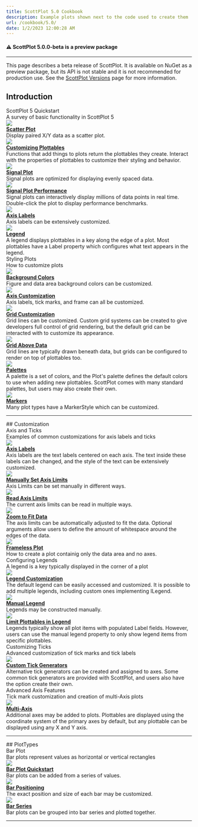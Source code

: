 ```yaml
---
title: ScottPlot 5.0 Cookbook
description: Example plots shown next to the code used to create them
url: /cookbook/5.0/
date: 1/2/2023 12:00:28 AM
---
```




<div class='alert alert-warning' role='alert'><h4 class='alert-heading py-0 my-0'>⚠️ ScottPlot 5.0.0-beta is a preview package</h4><hr /><p class='mb-0'><span class='fw-semibold'>This page describes a beta release of ScottPlot.</span> It is available on NuGet as a preview package, but its API is not stable and it is not recommended for production use. See the <a href='https://scottplot.net/versions/'>ScottPlot Versions</a> page for more information. </p></div>


## Introduction
<div class='fs-4 mt-4'>ScottPlot 5 Quickstart</div>
<div>A survey of basic functionality in ScottPlot 5</div>
<div class='row my-4'>
<div class='col'>
<a href='scottplot-5-quickstart/#scatter-plot'><img class='img-fluid' src='scottplot-5-quickstart/scatter-plot.png' /></a>
</div>
<div class='col'>
<div><a href='scottplot-5-quickstart/#scatter-plot'><b>Scatter Plot</b></a></div>
<div>Display paired X/Y data as a scatter plot.</div>
</div>
</div>
<div class='row my-4'>
<div class='col'>
<a href='scottplot-5-quickstart/#customizing-plottables'><img class='img-fluid' src='scottplot-5-quickstart/customizing-plottables.png' /></a>
</div>
<div class='col'>
<div><a href='scottplot-5-quickstart/#customizing-plottables'><b>Customizing Plottables</b></a></div>
<div>Functions that add things to plots return the plottables they create. Interact with the properties of plottables to customize their styling and behavior.</div>
</div>
</div>
<div class='row my-4'>
<div class='col'>
<a href='scottplot-5-quickstart/#signal-plot'><img class='img-fluid' src='scottplot-5-quickstart/signal-plot.png' /></a>
</div>
<div class='col'>
<div><a href='scottplot-5-quickstart/#signal-plot'><b>Signal Plot</b></a></div>
<div>Signal plots are optimized for displaying evenly spaced data.</div>
</div>
</div>
<div class='row my-4'>
<div class='col'>
<a href='scottplot-5-quickstart/#signal-plot-performance'><img class='img-fluid' src='scottplot-5-quickstart/signal-plot-performance.png' /></a>
</div>
<div class='col'>
<div><a href='scottplot-5-quickstart/#signal-plot-performance'><b>Signal Plot Performance</b></a></div>
<div>Signal plots can interactively display millions of data points in real time. Double-click the plot to display performance benchmarks.</div>
</div>
</div>
<div class='row my-4'>
<div class='col'>
<a href='scottplot-5-quickstart/#axis-labels'><img class='img-fluid' src='scottplot-5-quickstart/axis-labels.png' /></a>
</div>
<div class='col'>
<div><a href='scottplot-5-quickstart/#axis-labels'><b>Axis Labels</b></a></div>
<div>Axis labels can be extensively customized.</div>
</div>
</div>
<div class='row my-4'>
<div class='col'>
<a href='scottplot-5-quickstart/#legend'><img class='img-fluid' src='scottplot-5-quickstart/legend.png' /></a>
</div>
<div class='col'>
<div><a href='scottplot-5-quickstart/#legend'><b>Legend</b></a></div>
<div>A legend displays plottables in a key along the edge of a plot. Most plottables have a Label property which configures what text appears in the legend.</div>
</div>
</div>
<div class='fs-4 mt-4'>Styling Plots</div>
<div>How to customize plots</div>
<div class='row my-4'>
<div class='col'>
<a href='styling-plots/#background-colors'><img class='img-fluid' src='styling-plots/background-colors.png' /></a>
</div>
<div class='col'>
<div><a href='styling-plots/#background-colors'><b>Background Colors</b></a></div>
<div>Figure and data area background colors can be customized.</div>
</div>
</div>
<div class='row my-4'>
<div class='col'>
<a href='styling-plots/#axis-customization'><img class='img-fluid' src='styling-plots/axis-customization.png' /></a>
</div>
<div class='col'>
<div><a href='styling-plots/#axis-customization'><b>Axis Customization</b></a></div>
<div>Axis labels, tick marks, and frame can all be customized.</div>
</div>
</div>
<div class='row my-4'>
<div class='col'>
<a href='styling-plots/#grid-customization'><img class='img-fluid' src='styling-plots/grid-customization.png' /></a>
</div>
<div class='col'>
<div><a href='styling-plots/#grid-customization'><b>Grid Customization</b></a></div>
<div>Grid lines can be customized. Custom grid systems can be created to give developers full control of grid rendering, but the default grid can be interacted with to customize its appearance.</div>
</div>
</div>
<div class='row my-4'>
<div class='col'>
<a href='styling-plots/#grid-above-data'><img class='img-fluid' src='styling-plots/grid-above-data.png' /></a>
</div>
<div class='col'>
<div><a href='styling-plots/#grid-above-data'><b>Grid Above Data</b></a></div>
<div>Grid lines are typically drawn beneath data, but grids can be configured to render on top of plottables too.</div>
</div>
</div>
<div class='row my-4'>
<div class='col'>
<a href='styling-plots/#palettes'><img class='img-fluid' src='styling-plots/palettes.png' /></a>
</div>
<div class='col'>
<div><a href='styling-plots/#palettes'><b>Palettes</b></a></div>
<div>A palette is a set of colors, and the Plot's palette defines the default colors to use when adding new plottables. ScottPlot comes with many standard palettes, but users may also create their own.</div>
</div>
</div>
<div class='row my-4'>
<div class='col'>
<a href='styling-plots/#markers'><img class='img-fluid' src='styling-plots/markers.png' /></a>
</div>
<div class='col'>
<div><a href='styling-plots/#markers'><b>Markers</b></a></div>
<div>Many plot types have a MarkerStyle which can be customized.</div>
</div>
</div>
<hr class='my-5' />
## Customization
<div class='fs-4 mt-4'>Axis and Ticks</div>
<div>Examples of common customizations for axis labels and ticks</div>
<div class='row my-4'>
<div class='col'>
<a href='axis-and-ticks/#axis-labels'><img class='img-fluid' src='axis-and-ticks/axis-labels.png' /></a>
</div>
<div class='col'>
<div><a href='axis-and-ticks/#axis-labels'><b>Axis Labels</b></a></div>
<div>Axis labels are the text labels centered on each axis. The text inside these labels can be changed, and the style of the text can be extensively customized.</div>
</div>
</div>
<div class='row my-4'>
<div class='col'>
<a href='axis-and-ticks/#manually-set-axis-limits'><img class='img-fluid' src='axis-and-ticks/manually-set-axis-limits.png' /></a>
</div>
<div class='col'>
<div><a href='axis-and-ticks/#manually-set-axis-limits'><b>Manually Set Axis Limits</b></a></div>
<div>Axis Limits can be set manually in different ways.</div>
</div>
</div>
<div class='row my-4'>
<div class='col'>
<a href='axis-and-ticks/#read-axis-limits'><img class='img-fluid' src='axis-and-ticks/read-axis-limits.png' /></a>
</div>
<div class='col'>
<div><a href='axis-and-ticks/#read-axis-limits'><b>Read Axis Limits</b></a></div>
<div>The current axis limits can be read in multiple ways.</div>
</div>
</div>
<div class='row my-4'>
<div class='col'>
<a href='axis-and-ticks/#zoom-to-fit-data'><img class='img-fluid' src='axis-and-ticks/zoom-to-fit-data.png' /></a>
</div>
<div class='col'>
<div><a href='axis-and-ticks/#zoom-to-fit-data'><b>Zoom to Fit Data</b></a></div>
<div>The axis limits can be automatically adjusted to fit the data. Optional arguments allow users to define the amount of whitespace around the edges of the data.</div>
</div>
</div>
<div class='row my-4'>
<div class='col'>
<a href='axis-and-ticks/#frameless-plot'><img class='img-fluid' src='axis-and-ticks/frameless-plot.png' /></a>
</div>
<div class='col'>
<div><a href='axis-and-ticks/#frameless-plot'><b>Frameless Plot</b></a></div>
<div>How to create a plot containig only the data area and no axes.</div>
</div>
</div>
<div class='fs-4 mt-4'>Configuring Legends</div>
<div>A legend is a key typically displayed in the corner of a plot</div>
<div class='row my-4'>
<div class='col'>
<a href='configuring-legends/#legend-customization'><img class='img-fluid' src='configuring-legends/legend-customization.png' /></a>
</div>
<div class='col'>
<div><a href='configuring-legends/#legend-customization'><b>Legend Customization</b></a></div>
<div>The default legend can be easily accessed and customized. It is possible to add multiple legends, including custom ones implementing ILegend.</div>
</div>
</div>
<div class='row my-4'>
<div class='col'>
<a href='configuring-legends/#manual-legend'><img class='img-fluid' src='configuring-legends/manual-legend.png' /></a>
</div>
<div class='col'>
<div><a href='configuring-legends/#manual-legend'><b>Manual Legend</b></a></div>
<div>Legends may be constructed manually.</div>
</div>
</div>
<div class='row my-4'>
<div class='col'>
<a href='configuring-legends/#limit-plottables-in-legend'><img class='img-fluid' src='configuring-legends/limit-plottables-in-legend.png' /></a>
</div>
<div class='col'>
<div><a href='configuring-legends/#limit-plottables-in-legend'><b>Limit Plottables in Legend</b></a></div>
<div>Legends typically show all plot items with populated Label fields. However, users can use the manual legend property to only show legend items from specific plottables.</div>
</div>
</div>
<div class='fs-4 mt-4'>Customizing Ticks</div>
<div>Advanced customization of tick marks and tick labels</div>
<div class='row my-4'>
<div class='col'>
<a href='customizing-ticks/#custom-tick-generators'><img class='img-fluid' src='customizing-ticks/custom-tick-generators.png' /></a>
</div>
<div class='col'>
<div><a href='customizing-ticks/#custom-tick-generators'><b>Custom Tick Generators</b></a></div>
<div>Alternative tick generators can be created and assigned to axes. Some common tick generators are provided with ScottPlot, and users also have the option create their own.</div>
</div>
</div>
<div class='fs-4 mt-4'>Advanced Axis Features</div>
<div>Tick mark customization and creation of multi-Axis plots</div>
<div class='row my-4'>
<div class='col'>
<a href='advanced-axis-features/#multi-axis'><img class='img-fluid' src='advanced-axis-features/multi-axis.png' /></a>
</div>
<div class='col'>
<div><a href='advanced-axis-features/#multi-axis'><b>Multi-Axis</b></a></div>
<div>Additional axes may be added to plots. Plottables are displayed using the coordinate system of the primary axes by default, but any plottable can be displayed using any X and Y axis.</div>
</div>
</div>
<hr class='my-5' />
## PlotTypes
<div class='fs-4 mt-4'>Bar Plot</div>
<div>Bar plots represent values as horizontal or vertical rectangles</div>
<div class='row my-4'>
<div class='col'>
<a href='bar-plot/#bar-plot-quickstart'><img class='img-fluid' src='bar-plot/bar-plot-quickstart.png' /></a>
</div>
<div class='col'>
<div><a href='bar-plot/#bar-plot-quickstart'><b>Bar Plot Quickstart</b></a></div>
<div>Bar plots can be added from a series of values.</div>
</div>
</div>
<div class='row my-4'>
<div class='col'>
<a href='bar-plot/#bar-positioning'><img class='img-fluid' src='bar-plot/bar-positioning.png' /></a>
</div>
<div class='col'>
<div><a href='bar-plot/#bar-positioning'><b>Bar Positioning</b></a></div>
<div>The exact position and size of each bar may be customized.</div>
</div>
</div>
<div class='row my-4'>
<div class='col'>
<a href='bar-plot/#bar-series'><img class='img-fluid' src='bar-plot/bar-series.png' /></a>
</div>
<div class='col'>
<div><a href='bar-plot/#bar-series'><b>Bar Series</b></a></div>
<div>Bar plots can be grouped into bar series and plotted together.</div>
</div>
</div>
<hr class='my-5' />
